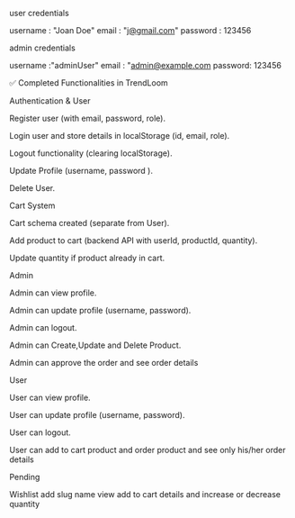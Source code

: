 user credentials

username : "Joan Doe"
email : "j@gmail.com"
password : 123456


admin credentials

username :"adminUser"
email : "admin@example.com
password: 123456


✅ Completed Functionalities in TrendLoom

Authentication & User

 Register user (with email, password, role).

 Login user and store details in localStorage (id, email, role).

 Logout functionality (clearing localStorage).

 Update Profile (username, password ).

 Delete User.

Cart System

 Cart schema created (separate from User).

 Add product to cart (backend API with userId, productId, quantity).

 Update quantity if product already in cart.

 Admin 

 Admin can view profile.

 Admin can update profile (username, password).

 Admin can logout.

 Admin can Create,Update and Delete Product.

 Admin can approve the order and see order details


User

  User can view profile.

  User can update profile (username, password).

  User can logout.

  User can add to cart product and order product and see only his/her order details


 Pending 
 
 Wishlist add
 slug name
 view add to cart details and increase or decrease quantity


 
